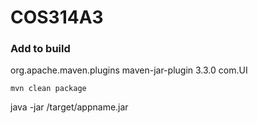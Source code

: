 # COS314A3

### Add to build 
<build>
    <plugins>
        <plugin>
            <groupId>org.apache.maven.plugins</groupId>
            <artifactId>maven-jar-plugin</artifactId>
            <version>3.3.0</version>
            <configuration>
                <archive>
                    <manifest>
                        <mainClass>com.UI</mainClass>
                    </manifest>
                </archive>
            </configuration>
        </plugin>
    </plugins>
</build>


```mvn clean package```

java -jar /target/appname.jar
